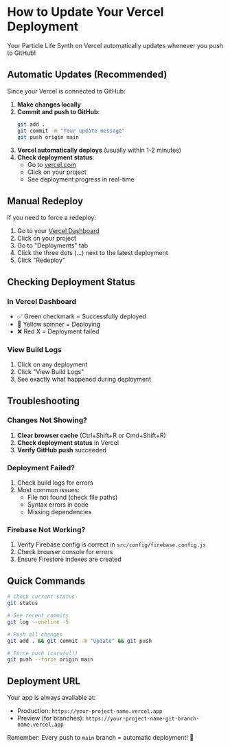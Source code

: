 # How to Update Your Vercel Deployment

Your Particle Life Synth on Vercel automatically updates whenever you push to GitHub!

## Automatic Updates (Recommended)

Since your Vercel is connected to GitHub:

1. **Make changes locally**
2. **Commit and push to GitHub**:
   ```bash
   git add .
   git commit -m "Your update message"
   git push origin main
   ```
3. **Vercel automatically deploys** (usually within 1-2 minutes)
4. **Check deployment status**:
   - Go to [vercel.com](https://vercel.com)
   - Click on your project
   - See deployment progress in real-time

## Manual Redeploy

If you need to force a redeploy:

1. Go to your [Vercel Dashboard](https://vercel.com/dashboard)
2. Click on your project
3. Go to "Deployments" tab
4. Click the three dots (...) next to the latest deployment
5. Click "Redeploy"

## Checking Deployment Status

### In Vercel Dashboard
- ✅ Green checkmark = Successfully deployed
- 🔄 Yellow spinner = Deploying
- ❌ Red X = Deployment failed

### View Build Logs
1. Click on any deployment
2. Click "View Build Logs"
3. See exactly what happened during deployment

## Troubleshooting

### Changes Not Showing?
1. **Clear browser cache** (Ctrl+Shift+R or Cmd+Shift+R)
2. **Check deployment status** in Vercel
3. **Verify GitHub push** succeeded

### Deployment Failed?
1. Check build logs for errors
2. Most common issues:
   - File not found (check file paths)
   - Syntax errors in code
   - Missing dependencies

### Firebase Not Working?
1. Verify Firebase config is correct in `src/config/firebase.config.js`
2. Check browser console for errors
3. Ensure Firestore indexes are created

## Quick Commands

```bash
# Check current status
git status

# See recent commits
git log --oneline -5

# Push all changes
git add . && git commit -m "Update" && git push

# Force push (careful!)
git push --force origin main
```

## Deployment URL

Your app is always available at:
- Production: `https://your-project-name.vercel.app`
- Preview (for branches): `https://your-project-name-git-branch-name.vercel.app`

Remember: Every push to `main` branch = automatic deployment! 🚀